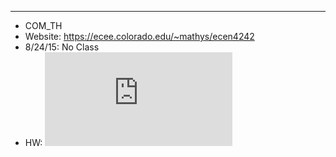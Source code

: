 
---
*  COM_TH
  *  Website: https://ecee.colorado.edu/~mathys/ecen4242
  *  8/24/15:  No Class
  *  HW:  ![Problem Set One](https://github.com/Matt-McNichols/perl/blob/master/COM_TH/ps01.pdf)

